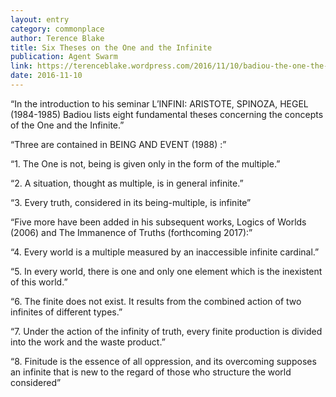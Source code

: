 ```yaml
---
layout: entry
category: commonplace
author: Terence Blake
title: Six Theses on the One and the Infinite
publication: Agent Swarm
link: https://terenceblake.wordpress.com/2016/11/10/badiou-the-one-the-infinite-six-theses/
date: 2016-11-10
---
```


“In the introduction to his seminar L’INFINI: ARISTOTE, SPINOZA, HEGEL (1984-1985) Badiou lists eight fundamental theses concerning the concepts of the One and the Infinite.”

“Three are contained in BEING AND EVENT (1988) :”

“1. The One is not, being is given only in the form of the multiple.”

“2. A situation, thought as multiple, is in general infinite.”

“3. Every truth, considered in its being-multiple, is infinite”

“Five more have been added in his subsequent works, Logics of Worlds (2006) and The Immanence of Truths (forthcoming 2017):”

“4. Every world is a multiple measured by an inaccessible infinite cardinal.”

“5. In every world, there is one and only one element which is the inexistent of this world.”

“6. The finite does not exist. It results from the combined action of two infinites of different types.”

“7. Under the action of the infinity of truth, every finite production is divided into the work and the waste product.”

“8. Finitude is the essence of all oppression, and its overcoming supposes an infinite that is new to the regard of those who structure the world considered”


